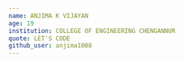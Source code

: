 ```yaml
---
name: ANJIMA K VIJAYAN
age: 19
institution: COLLEGE OF ENGINEERING CHENGANNUR
quote: LET'S CODE
github_user: anjima1008
---
```

